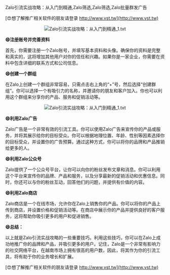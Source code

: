 Zalo引流实战攻略：从入门到精通,Zalo筛选,Zalo筛选,Zalo批量群发广告

[😍想了解推广相关软件的朋友请登录 http://www.vst.tw](http://www.vst.tw)

 <center><img src="https://vst.tw/MP4/tuiguang/png/8.png" alt="Zalo引流实战攻略：从入门到精通_1.txt"></center>

**😄注册账号并完善资料**

首先，你需要注册一个Zalo账号，并填写基本资料和头像。确保你的资料是完整和真实的，这将增加其他用户对你的信任和兴趣。如果你是一家企业，你需要在资料中包含详细的联系方式和公司信息。

**😄创建一个群组**

在Zalo上创建一个群组非常容易，只需点击右上角的“+”号，然后选择“创建群组”。你可以选择一个有吸引力的名称，并邀请你的朋友和客户加入。你也可以利用这个群组来分享你的产品、服务和促销活动等。

 <center><img src="https://vst.tw/MP4/tuiguang/png/7.png" alt="Zalo引流实战攻略：从入门到精通_1.txt"></center>

**😄利用Zalo广告**

Zalo广告是一个非常有效的引流工具。你可以使用Zalo广告来宣传你的产品或服务，并将其展示给你的目标受众。你可以根据地理位置、年龄、性别等因素选择你的目标受众，并设置你的广告预算。通过这种方式，你可以将你的品牌和产品推销给更多的人。

**😄利用Zalo公众号**

Zalo提供了一个公众号平台，让你可以向你的粉丝发布文章和消息。你可以利用这个平台来宣传你的品牌、产品和服务，以及分享最新的促销活动和优惠信息。同时，你还可以与你的粉丝互动，回答他们的问题，并提供有价值的内容。

**😄利用Zalo商店**

Zalo商店是一个在线市场，允许你在Zalo上销售你的产品。你可以将你的产品上传到商店，并设置价格和促销活动等。在商店中展示你的产品并提供良好的客户服务，这将帮助你吸引更多的用户和促进销售。

**😄总结：**

以上就是Zalo引流实战攻略的一些重要技巧。利用这些技巧，你可以在Zalo上成功地推广你的品牌和产品，并吸引更多的用户。记住，Zalo是一个非常有影响力的社交网络平台，在越南市场上拥有很高的用户数，因此，将其作为你的引流工具，将有助于你的业务增长和扩展。

[😍想了解推广相关软件的朋友请登录 http://www.vst.tw](http://www.vst.tw)



